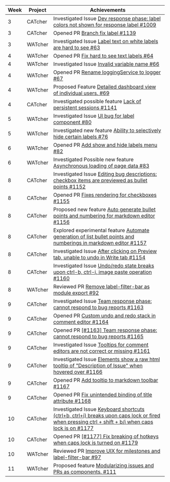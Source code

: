 | Week | Project | Achievements |
|------|---------|--------------|
| 3 | CATcher | Investigated Issue [Dev response phase: label colors not shown for response label #1009](https://github.com/CATcher-org/CATcher/issues/1009) |
| 3 | CATcher | Opened PR [Branch fix label #1139](https://github.com/CATcher-org/CATcher/pull/1139) |
| 3 | WATcher | Investigated Issue [Label text on white labels are hard to see #63](https://github.com/CATcher-org/WATcher/issues/63) |
| 4 | WATcher | Opened PR [Fix hard to see text labels #64](https://github.com/CATcher-org/WATcher/pull/64) |
| 4 | WATcher | Investigated Issue [Invalid variable name #66](https://github.com/CATcher-org/WATcher/issues/66) |
| 4 | WATcher | Opened PR [Rename loggingService to logger #67](https://github.com/CATcher-org/WATcher/pull/67) |
| 4    | WATcher | Proposed Feature [Detailed dashboard view of individual users. #69](https://github.com/CATcher-org/WATcher/issues/69) |
| 4    | CATcher | Investigated possible feature [Lack of persistent sessions #1141](https://github.com/CATcher-org/CATcher/issues/1141) |
| 5    | WATcher | Investigated Issue [UI bug for label component #80](https://github.com/CATcher-org/WATcher/issues/80) |
| 5    | WATcher | Investigated new feature [Ability to selectively hide certain labels #76](https://github.com/CATcher-org/WATcher/issues/76) |
| 6    | WATcher | Opened PR [Add show and hide labels menu #82](https://github.com/CATcher-org/WATcher/pull/82) |
| 6    | WATcher | Investigated Possible new feature [Asynchronous loading of page data #83](https://github.com/CATcher-org/WATcher/issues/83) |
| 8    | CATcher | Investigated Issue [Editing bug descriptions: checkbox items are previewed as bullet points #1152](https://github.com/CATcher-org/CATcher/issues/1152) |
| 8    | CATcher | Opened PR [Fixes rendering for checkboxes #1155](https://github.com/CATcher-org/CATcher/pull/1155) |
| 8    | CATcher | Proposed new feature [Auto generate bullet points and numbering for markdown editor #1156](https://github.com/CATcher-org/CATcher/pull/1156) |
| 8    | CATcher | Explored experimental feature  [Automate generation of list bullet points and numberings in markdown editor #1157](https://github.com/CATcher-org/CATcher/pull/1157) |
| 8    | CATcher | Investigated Issue [After clicking on Preview tab, unable to undo in Write tab #1154](https://github.com/CATcher-org/CATcher/issues/1154) |
| 8    | CATcher | Investigated Issue [Undo/redo state breaks upon ctrl-b, ctrl-i, image paste operation #1160](https://github.com/CATcher-org/CATcher/issues/1160) |
| 8    | WATcher | Reviewed PR [Remove label-filter-bar as module export #92](https://github.com/CATcher-org/WATcher/pull/92) |
| 9    | CATcher | Investigated Issue [Team response phase: cannot respond to bug reports #1163](https://github.com/CATcher-org/CATcher/issues/1163) |
| 9    | CATcher | Opened PR [Custom undo and redo stack in comment editor #1164](https://github.com/CATcher-org/CATcher/pull/1164) |
| 9    | CATcher | Opened PR [[#1163] Team response phase: cannot respond to bug reports #1165](https://github.com/CATcher-org/CATcher/pull/1165) |
| 9    | CATcher | Investigated Issue [Tooltips for comment editors are not correct or missing #1161](https://github.com/CATcher-org/CATcher/issues/1161) |
| 9    | CATcher | Investigated Issue [Elements show a raw html tooltip of "Description of Issue" when hovered over #1166](https://github.com/CATcher-org/CATcher/issues/1166) |
| 9    | CATcher | Opened PR [Add tooltip to markdown toolbar #1167](https://github.com/CATcher-org/CATcher/pull/1167) |
| 9    | CATcher | Opened PR [Fix unintended binding of title attribute #1168](https://github.com/CATcher-org/CATcher/pull/1168) |
| 10   | CATcher | Investigated Issue [Keyboard shortcuts (ctrl+b, ctrl+i) breaks upon caps lock or fired when pressing ctrl + shift + b/i when caps lock is on #1177](https://github.com/CATcher-org/CATcher/issues/1177) |
| 10   | CATcher | Opened PR [[#1177] Fix breaking of hotkeys when caps lock is turned on #1179](https://github.com/CATcher-org/CATcher/pull/1179) |
| 10   | WATcher | Reviewed PR [Improve UIX for milestones and label-filter-bar #97](https://github.com/CATcher-org/WATcher/pull/92) |
| 11   | WATcher | Proposed feature [Modularizing issues and PRs as components. #111](https://github.com/CATcher-org/WATcher/issues/111) |
